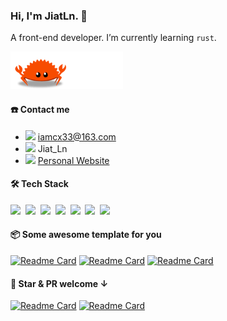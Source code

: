 ### Hi, I'm JiatLn. 👋

A front-end developer. I’m currently learning `rust`.

<img src="./ferris.gif" height="60" />

<!--
**JiatLn/JiatLn** is a ✨ _special_ ✨ repository because its `README.md` (this file) appears on your GitHub profile.

Here are some ideas to get you started:

- 🔭 I’m currently working on ...
- 🌱 I’m currently learning ...
- 👯 I’m looking to collaborate on ...
- 🤔 I’m looking for help with ...
- 💬 Ask me about ...
- 📫 How to reach me: ...
- 😄 Pronouns: ...
- ⚡ Fun fact: ...

[![JiatLn's GitHub stats](https://github-readme-stats.vercel.app/api?username=JiatLn&theme=radical)](https://github.com/JiatLn/JiatLn)
-->

<!-- <br /> -->

<!-- ![](https://github-profile-summary-cards.vercel.app/api/cards/profile-details?username=JiatLn&theme=github) -->

#### ☎️ Contact me

- <img height="18" src="https://api.iconify.design/ic/outline-email.svg">  [iamcx33@163.com](mailto:iamcx33@163.com)
- <img height="18" src="https://api.iconify.design/ic/baseline-wechat.svg"> Jiat_Ln
- <img height="18" src="https://api.iconify.design/logos/blogger.svg">  [Personal Website](https://jiatln.netlify.app)

#### 🛠 Tech Stack

<code><img height="20" src="https://api.iconify.design/logos-typescript-icon.svg"></code>&nbsp;
<code><img height="20" src="https://api.iconify.design/logos-vitejs.svg"></code>&nbsp;
<code><img height="20" src="https://api.iconify.design/logos:vue.svg"></code>&nbsp;
<code><img height="20" src="https://api.iconify.design/logos:nuxt-icon.svg"></code>&nbsp;
<code><img height="20" src="https://api.iconify.design/logos:vueuse.svg"></code>&nbsp;
<code><img height="20" src="https://api.iconify.design/logos-unocss.svg"></code>&nbsp;
<code><img height="20" src="https://api.iconify.design/logos-rust.svg"></code>&nbsp;

#### 📦 Some awesome template for you

[![Readme Card](https://github-readme-stats.vercel.app/api/pin/?username=JiatLn&repo=vite2-vue3-ts-template)](https://github.com/JiatLn/vite2-vue3-ts-template)
[![Readme Card](https://github-readme-stats.vercel.app/api/pin/?username=JiatLn&repo=nuxt3-template)](https://github.com/JiatLn/nuxt3-template)
[![Readme Card](https://github-readme-stats.vercel.app/api/pin/?username=JiatLn&repo=tauri-vue-starter)](https://github.com/JiatLn/tauri-vue-starter)

#### 🌟 Star & PR welcome ↓

[![Readme Card](https://github-readme-stats.vercel.app/api/pin/?username=JiatLn&repo=color-art)](https://github.com/JiatLn/color-art)
[![Readme Card](https://github-readme-stats.vercel.app/api/pin/?username=JiatLn&repo=ri)](https://github.com/JiatLn/ri)




